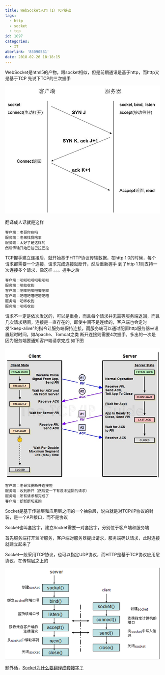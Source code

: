 ```yaml
---
title: WebSocket入门（1）TCP基础
tags:
  - http
  - socket
  - tcp
id: 1897
categories:
  - IT
abbrlink: '83090531'
date: 2018-02-26 18:18:15
---
```

WebSocket是html5的产物，跟socket相似，但是前期通讯是基于http，而http又是基于TCP
先说下TCP的三次握手

![](/images/2018/02/tcp3.png)

翻译成人话就是这样

```
客户端：老哥你在吗
服务端：老弟找我啥事
服务端：太好了是这样的
然后传输开始巴拉巴拉巴拉
```
<!-- more -->
TCP握手建立连接后，就开始基于HTTP协议传输数据，在http 1.0的时候，每个请求都需要一个连接，请求完成连接就断开，然后重新握手
到了http 1.1则支持一次连接多个请求，像这样
。。。握手之后
```
客户端：吧啦吧啦吧啦吧啦
服务端：吧拉收到
客户端：吧唧吧唧吧唧吧唧
客户端：吧嗒吧嗒吧嗒吧嗒
服务端：吧唧收到
服务端：吧嗒收到
```

请求不一定是依次发送的，可以是重叠，而且每个请求并无需等服务端返回，而且几次请求期间，连接是一直存在的，即使中间不是连续的，客户端也会定时发“keep-alive"的指令让服务端保持连接，而服务端可以通过配置http服务器来设置超时时间，如Apache、Tomcat之类
断开连接则需要4次握手，多出的一次是因为服务端要通知客户端请求完成
如下图

![](/images/2018/02/tcp4.png)

```
客户端：老哥我要断开连接啦
服务端：收到断开（然后查一下有没未返回的请求）
服务端：所有请求都完成了
客户端：断断断切克闹
```

Socket是基于传输层和应用层之间的一个抽象层，说白就是对TCP/IP协议的封装，是一个API接口，而不是协议

Socket也叫套接字，建立Socket需要一对套接字，分别位于客户端和服务端

首先服务端打开监听服务，客户端对服务器提出请求，服务端确认请求，此时连接就建立起来了

Socket一般采用TCP协议，也可以指定UDP协议，而HTTP是基于TCP协议应用层协议，在传输层之上的

![](/images/2018/02/socket.png)

题外话，[Socket为什么要翻译成套接字？](https://www.zhihu.com/question/21383903)